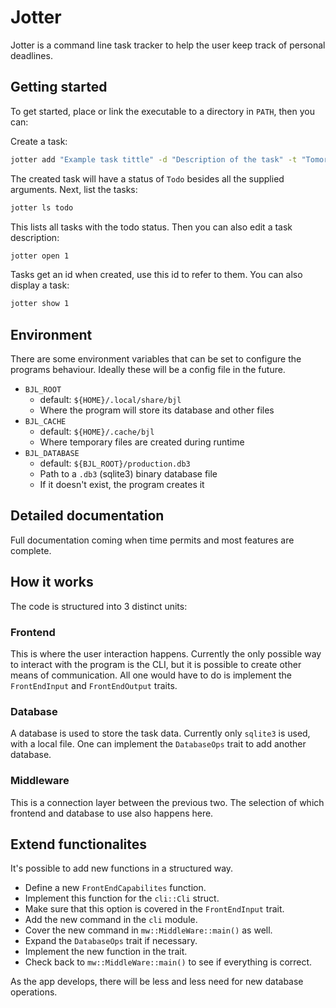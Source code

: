 # Jotter

Jotter is a command line task tracker to help the user keep track of personal deadlines.

## Getting started

To get started, place or link the executable to a directory in `PATH`, then you can:

Create a task:

```bash
jotter add "Example task tittle" -d "Description of the task" -t "Tomorrow"
```

The created task will have a status of `Todo` besides all the supplied arguments.
Next, list the tasks:

```bash
jotter ls todo
```

This lists all tasks with the todo status. Then you can also edit a task description:

```bash
jotter open 1
```

Tasks get an id when created, use this id to refer to them.
You can also display a task:

```bash
jotter show 1
```

## Environment

There are some environment variables that can be set to configure the programs behaviour. Ideally these will be a config file in the future.

- `BJL_ROOT`
  - default: `${HOME}/.local/share/bjl`
  - Where the program will store its database and other files
- `BJL_CACHE`
  - default: `${HOME}/.cache/bjl`
  - Where temporary files are created during runtime
- `BJL_DATABASE`
  - default: `${BJL_ROOT}/production.db3`
  - Path to a `.db3` (sqlite3) binary database file
  - If it doesn't exist, the program creates it

## Detailed documentation

Full documentation coming when time permits and most features are complete.

## How it works

The code is structured into 3 distinct units:

### Frontend

This is where the user interaction happens.
Currently the only possible way to interact with the program is the CLI,
but it is possible to create other means of communication.
All one would have to do is implement the `FrontEndInput` and `FrontEndOutput` traits.

### Database

A database is used to store the task data.
Currently only `sqlite3` is used, with a local file.
One can implement the `DatabaseOps` trait to add another database.

### Middleware

This is a connection layer between the previous two.
The selection of which frontend and database to use also happens here.

## Extend functionalites

It's possible to add new functions in a structured way.

- Define a new `FrontEndCapabilites` function.
- Implement this function for the `cli::Cli` struct.
- Make sure that this option is covered in the `FrontEndInput` trait.
- Add the new command in the `cli` module.
- Cover the new command in `mw::MiddleWare::main()` as well.
- Expand the `DatabaseOps` trait if necessary.
- Implement the new function in the trait.
- Check back to `mw::MiddleWare::main()` to see if everything is correct.

As the app develops, there will be less and less need for new database operations.
